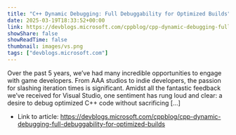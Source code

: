 ```yaml
---
title: "C++ Dynamic Debugging: Full Debuggability for Optimized Builds"
date: 2025-03-19T18:33:52+00:00
link: https://devblogs.microsoft.com/cppblog/cpp-dynamic-debugging-full-debuggability-for-optimized-builds
showShare: false
showReadTime: false
thumbnail: images/vs.png
tags: ["devblogs.microsoft.com"]
---
```

Over the past 5 years, we’ve had many incredible opportunities to engage with game developers. From AAA studios to indie developers, the passion for slashing iteration times is significant. Amidst all the fantastic feedback we’ve received for Visual Studio, one sentiment has rung loud and clear: a desire to debug optimized C++ code without sacrificing […]

- Link to article: https://devblogs.microsoft.com/cppblog/cpp-dynamic-debugging-full-debuggability-for-optimized-builds